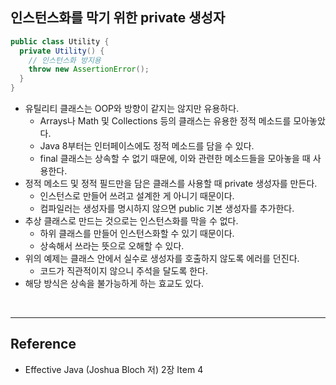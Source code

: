 ## 인스턴스화를 막기 위한 private 생성자

```java
public class Utility {
  private Utility() {
    // 인스턴스화 방지용
    throw new AssertionError();
  }
}
```

* 유틸리티 클래스는 OOP와 방향이 같지는 않지만 유용하다.
  * Arrays나 Math 및 Collections 등의 클래스는 유용한 정적 메소드를 모아놓았다.
  * Java 8부터는 인터페이스에도 정적 메소드를 담을 수 있다.
  * final 클래스는 상속할 수 없기 때문에, 이와 관련한 메소드들을 모아놓을 때 사용한다.
* 정적 메소드 및 정적 필드만을 담은 클래스를 사용할 때 private 생성자를 만든다.
  * 인스턴스로 만들어 쓰려고 설계한 게 아니기 때문이다.
  * 컴파일러는 생성자를 명시하지 않으면 public 기본 생성자를 추가한다.
* 추상 클래스로 만드는 것으로는 인스턴스화를 막을 수 없다.
  * 하위 클래스를 만들어 인스턴스화할 수 있기 때문이다.
  * 상속해서 쓰라는 뜻으로 오해할 수 있다.
* 위의 예제는 클래스 안에서 실수로 생성자를 호출하지 않도록 에러를 던진다.
  * 코드가 직관적이지 않으니 주석을 달도록 한다.
* 해당 방식은 상속을 불가능하게 하는 효교도 있다.

<br>

---

## Reference

* Effective Java (Joshua Bloch 저) 2장 Item 4
